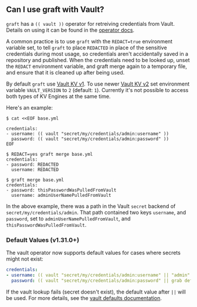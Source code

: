 ## Can I use graft with Vault?

`graft` has a `(( vault ))` operator for retreiving credentials from Vault.
Details on using it can be found in the [operator docs][operator-docs].

A common practice is to use `graft` with the `REDACT=true` environment variable
set, to tell `graft` to place `REDACTED` in place of the sensitive credentials
during most usage, so credentials aren't accidentally saved in a repository and
published. When the credentials need to be looked up, unset the `REDACT` environment
variable, and graft merge again to a temporary file, and ensure that it is cleaned
up after being used.

By default `graft` use [Vault KV v1](https://www.vaultproject.io/api/secret/kv/kv-v1.html).
To use newer [Vault KV v2](https://www.vaultproject.io/api/secret/kv/kv-v2.html) set environment
variable `VAULT_VERSION` to `2` (default: `1`). Currently it's not possible to access both
types of KV Engines at the same time.

Here's an example:

```
$ cat <<EOF base.yml

credentials:
- username: (( vault "secret/my/credentials/admin:username" ))
  password: (( vault "secret/my/credentials/admin:password" ))
EOF

$ REDACT=yes graft merge base.yml
credentials:
- password: REDACTED
  username: REDACTED

$ graft merge base.yml
credentials:
- password: thisPasswordWasPulledFromVault
  username: adminUserNamePulledFromVault
```

In the above example, there was a path in the Vault `secret` backend of
`secret/my/credentials/admin`. That path contained two keys `username`,
and `password`, set to `adminUserNamePulledFromVault`, and `thisPasswordWasPulledFromVault`.

### Default Values (v1.31.0+)

The vault operator now supports default values for cases where secrets might not exist:

```yaml
credentials:
- username: (( vault "secret/my/credentials/admin:username" || "admin" ))
  password: (( vault "secret/my/credentials/admin:password" || grab defaults.password ))
```

If the vault lookup fails (secret doesn't exist), the default value after `||` will be used.
For more details, see the [vault defaults documentation][vault-defaults].

[operator-docs]:        https://github.com/wayneeseguin/graft/blob/master/doc/operators.md#-vault-
[vault-defaults]:       https://github.com/wayneeseguin/graft/blob/master/doc/vault-defaults.md
